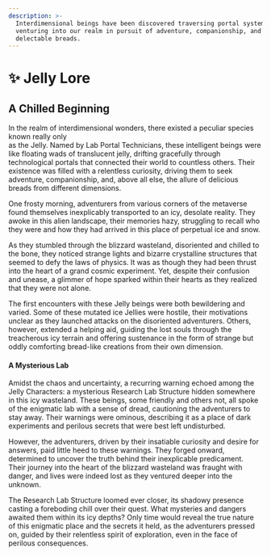 ```yaml
---
description: >-
  Interdimensional beings have been discovered traversing portal systems,
  venturing into our realm in pursuit of adventure, companionship, and the most
  delectable breads.
---
```


# ✨ Jelly Lore



## A Chilled Beginning

In the realm of interdimensional wonders, there existed a peculiar species known really only\
as the Jelly. Named by Lab Portal Technicians, these intelligent beings were like floating wads of translucent jelly, drifting gracefully through technological portals that connected their world to countless others. Their existence was filled with a relentless curiosity, driving them to seek adventure, companionship, and, above all else, the allure of delicious breads from different dimensions.

One frosty morning, adventurers from various corners of the metaverse found themselves inexplicably transported to an icy, desolate reality. They awoke in this alien landscape, their memories hazy, struggling to recall who they were and how they had arrived in this place of perpetual ice and snow.

As they stumbled through the blizzard wasteland, disoriented and chilled to the bone, they noticed strange lights and bizarre crystalline structures that seemed to defy the laws of physics. It was as though they had been thrust into the heart of a grand cosmic experiment. Yet, despite their confusion and unease, a glimmer of hope sparked within their hearts as they realized that they were not alone.

The first encounters with these Jelly beings were both bewildering and varied. Some of these mutated ice Jellies were hostile, their motivations unclear as they launched attacks on the disoriented adventurers. Others, however, extended a helping aid, guiding the lost souls through the treacherous icy terrain and offering sustenance in the form of strange but oddly comforting bread-like creations from their own dimension.

#### A Mysterious Lab

Amidst the chaos and uncertainty, a recurring warning echoed among the Jelly Characters: a mysterious Research Lab Structure hidden somewhere in this icy wasteland. These beings, some friendly and others not, all spoke of the enigmatic lab with a sense of dread, cautioning the adventurers to stay away. Their warnings were ominous, describing it as a place of dark experiments and perilous secrets that were best left undisturbed.

However, the adventurers, driven by their insatiable curiosity and desire for answers, paid little heed to these warnings. They forged onward, determined to uncover the truth behind their inexplicable predicament. Their journey into the heart of the blizzard wasteland was fraught with danger, and lives were indeed lost as they ventured deeper into the unknown.

The Research Lab Structure loomed ever closer, its shadowy presence casting a foreboding chill over their quest. What mysteries and dangers awaited them within its icy depths? Only time would reveal the true nature of this enigmatic place and the secrets it held, as the adventurers pressed on, guided by their relentless spirit of exploration, even in the face of perilous consequences.
